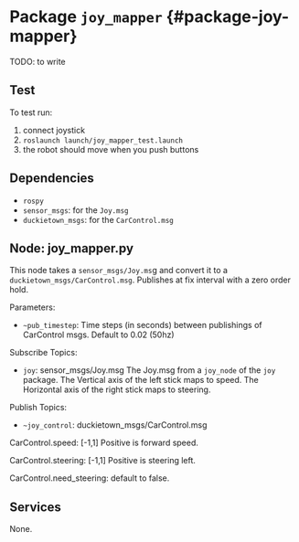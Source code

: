 # Package `joy_mapper` {#package-joy-mapper}

TODO: to write


## Test

To test run:

1) connect joystick
2) `roslaunch launch/joy_mapper_test.launch`
3) the robot should move when you push buttons


## Dependencies

* `rospy`
* `sensor_msgs`: for the `Joy.msg`
* `duckietown_msgs`: for the `CarControl.msg`

## Node: joy_mapper.py

This node takes a `sensor_msgs/Joy.ms`g and convert it to a `duckietown_msgs/CarControl.msg`. Publishes at fix interval with a zero order hold.

Parameters:

* `~pub_timestep`: Time steps (in seconds) between publishings of CarControl msgs. Default to 0.02 (50hz)

Subscribe Topics:

* `joy`: sensor_msgs/Joy.msg
    The Joy.msg from a `joy_node` of the `joy` package. The Vertical axis of the left stick maps to speed. The Horizontal axis of the right stick maps to steering.

Publish Topics:

* `~joy_control`: duckietown_msgs/CarControl.msg

CarControl.speed: [-1,1] Positive is forward speed.

CarControl.steering: [-1,1] Positive is steering left.

CarControl.need_steering: default to false.

## Services

None.
